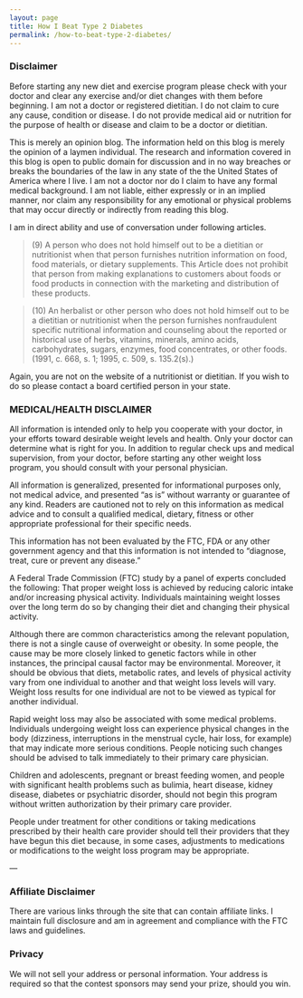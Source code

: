 ```yaml
---
layout: page
title: How I Beat Type 2 Diabetes
permalink: /how-to-beat-type-2-diabetes/
---
```


### Disclaimer

Before starting any new diet and exercise program please check with your doctor and clear any exercise and/or diet 
changes with them before beginning. I am not a doctor or registered dietitian. I do not claim to cure any cause, 
condition or disease. I do not provide medical aid or nutrition for the purpose of health or disease and claim to be a 
doctor or dietitian.

This is merely an opinion blog. The information held on this blog is merely the opinion of a laymen individual. The research 
and information covered in this blog is open to public domain for discussion and in no way breaches or breaks the boundaries 
of the law in any state of the the United States of America where I live. I am not a doctor nor do I claim to have any formal 
medical background. I am not liable, either expressly or in an implied manner, nor claim any responsibility for any emotional 
or physical problems that may occur directly or indirectly from reading this blog.

I am in direct ability and use of conversation under following articles.

> (9) A person who does not hold himself out to be a dietitian or nutritionist when that person furnishes nutrition information on food, food materials, or dietary supplements. This Article does not prohibit that person from making explanations to customers about foods or food products in connection with the marketing and distribution of these products.

> (10) An herbalist or other person who does not hold himself out to be a dietitian or nutritionist when the person furnishes nonfraudulent specific nutritional information and counseling about the reported or historical use of herbs, vitamins, minerals, amino acids, carbohydrates, sugars, enzymes, food concentrates, or other foods. (1991, c. 668, s. 1; 1995, c. 509, s. 135.2(s).)

Again, you are not on the website of a nutritionist or dietitian. If you wish to do so please contact a board certified person in your state.


### MEDICAL/HEALTH DISCLAIMER

All information is intended only to help you cooperate with your doctor, in your efforts toward desirable weight levels and health. Only your doctor can determine what is right for you. In addition to regular check ups and medical supervision, from your doctor, before starting any other weight loss program, you should consult with your personal physician.

All information is generalized, presented for informational purposes only, not medical advice, and presented “as is” without warranty or guarantee of any kind. Readers are cautioned not to rely on this information as medical advice and to consult a qualified medical, dietary, fitness or other appropriate professional for their specific needs.

This information has not been evaluated by the FTC, FDA or any other government agency and that this information is not intended to “diagnose, treat, cure or prevent any disease.”

A Federal Trade Commission (FTC) study by a panel of experts concluded the following: That proper weight loss is achieved by reducing caloric intake and/or increasing physical activity. Individuals maintaining weight losses over the long term do so by changing their diet and changing their physical activity.

Although there are common characteristics among the relevant population, there is not a single cause of overweight or obesity. In some people, the cause may be more closely linked to genetic factors while in other instances, the principal causal factor may be environmental. Moreover, it should be obvious that diets, metabolic rates, and levels of physical activity vary from one individual to another and that weight loss levels will vary. Weight loss results for one individual are not to be viewed as typical for another individual.

Rapid weight loss may also be associated with some medical problems. Individuals undergoing weight loss can experience physical changes in the body (dizziness, interruptions in the menstrual cycle, hair loss, for example) that may indicate more serious conditions. People noticing such changes should be advised to talk immediately to their primary care physician.

Children and adolescents, pregnant or breast feeding women, and people with significant health problems such as bulimia, heart disease, kidney disease, diabetes or psychiatric disorder, should not begin this program without written authorization by their primary care provider.

People under treatment for other conditions or taking medications prescribed by their health care provider should tell their providers that they have begun this diet because, in some cases, adjustments to medications or modifications to the weight loss program may be appropriate.

—

### Affiliate Disclaimer

There are various links through the site that can contain affiliate links. I maintain full disclosure and am in agreement and compliance with the FTC laws and guidelines.

### Privacy
We will not sell your address or personal information. Your address is required so that the contest sponsors may send your prize, should you win.